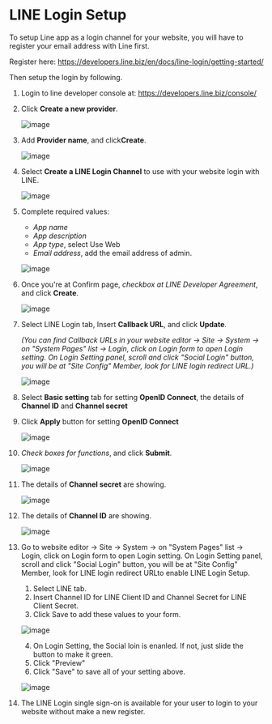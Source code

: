 # LINE Login Setup

To setup Line app as a login channel for your website, you will have to register your email address with Line first.

Register here: <https://developers.line.biz/en/docs/line-login/getting-started/>

Then setup the login by following.

1. Login to line developer console at: <https://developers.line.biz/console/>

2. Click **Create a new provider**.

    ![image](images/register_and_login/img_line_login_01.png)

3. Add **Provider name**, and click**Create**.

    ![image](images/register_and_login/img_line_login_02.png)

4. Select **Create a LINE Login Channel** to use with your website login with LINE.

    ![image](images/register_and_login/img_line_login_03.png)

5. Complete required values:

   - _App name_
   - _App description_
   - _App type_, select Use Web
   - _Email address_, add the email address of admin.

    ![image](images/register_and_login/img_line_login_04.png)

6. Once you're at Confirm page, *checkbox at LINE Developer Agreement*, and click **Create**.

    ![image](images/register_and_login/img_line_login_05.png)

7. Select LINE Login tab, Insert **Callback URL**, and click **Update**.

    _(You can find Callback URLs in your website editor -> Site -> System -> on "System Pages" list -> Login, click on Login form to open Login setting. On Login Setting panel, scroll and click "Social Login" button, you will be at "Site Config" Member, look for LINE login redirect URL.)_

    ![image](images/register_and_login/img_line_login_06.png)

8. Select **Basic setting** tab for setting **OpenID Connect**, the details of **Channel ID** and **Channel secret**

9. Click **Apply** button for setting **OpenID Connect**

    ![image](images/register_and_login/img_line_login_08.png)

10. *Check boxes for functions*, and click **Submit**.

    ![image](images/register_and_login/img_line_login_09.png)

11. The details of **Channel secret** are showing.

    ![image](images/register_and_login/img_line_login_12.png)

12. The details of **Channel ID** are showing.

    ![image](images/register_and_login/img_line_login_11.png)

13. Go to website editor -> Site -> System -> on "System Pages" list -> Login, click on Login form to open Login setting. On Login Setting panel, scroll and click "Social Login" button, you will be at "Site Config" Member, look for LINE login redirect URLto enable LINE Login Setup.

    1. Select LINE tab.
    2. Insert Channel ID for LINE Client ID and Channel Secret for LINE Client Secret.
    3. Click Save to add these values to your form.

    ![image](images/register_and_login/img_line_login_config_01.png)

    4. On Login Setting, the Social loin is enanled. If not, just slide the button to make it green.
    5. Click "Preview"
    6. Click "Save" to save all of your setting above.

    ![image](images/register_and_login/img_line_login_config_02.png)

14. The LINE Login single sign-on is available for your user to login to your website without make a new register.
